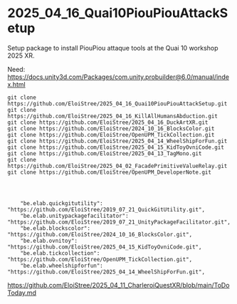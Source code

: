 # 2025_04_16_Quai10PiouPiouAttackSetup
Setup package to install PiouPiou attaque tools at the Quai 10 workshop 2025 XR.

Need: https://docs.unity3d.com/Packages/com.unity.probuilder@6.0/manual/index.html


```
git clone https://github.com/EloiStree/2025_04_16_Quai10PiouPiouAttackSetup.git
git clone https://github.com/EloiStree/2025_04_16_KillAllHumansAbduction.git
git clone https://github.com/EloiStree/2025_04_16_DuckArtXR.git
git clone https://github.com/EloiStree/2024_10_16_BlocksColor.git
git clone https://github.com/EloiStree/OpenUPM_TickCollection.git
git clone https://github.com/EloiStree/2025_04_14_WheelShipForFun.git
git clone https://github.com/EloiStree/2025_04_15_KidToyOvniCode.git
git clone https://github.com/EloiStree/2025_04_13_TagMono.git
git clone https://github.com/EloiStree/2025_04_02_FacadePrimitiveValueRelay.git
git clone https://github.com/EloiStree/OpenUPM_DeveloperNote.git




    "be.elab.quickgitutility": "https://github.com/EloiStree/2019_07_21_QuickGitUtility.git",
    "be.elab.unitypackagefacilitator": "https://github.com/EloiStree/2019_07_21_UnityPackageFacilitator.git",
    "be.elab.blockscolor": "https://github.com/EloiStree/2024_10_16_BlocksColor.git",
    "be.elab.ovnitoy": "https://github.com/EloiStree/2025_04_15_KidToyOvniCode.git",
    "be.elab.tickcollection": "https://github.com/EloiStree/OpenUPM_TickCollection.git",
    "be.elab.wheelshipforfun": "https://github.com/EloiStree/2025_04_14_WheelShipForFun.git",

```
https://github.com/EloiStree/2025_04_11_CharleroiQuestXR/blob/main/ToDoToday.md
